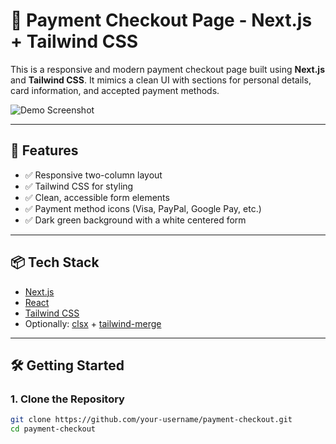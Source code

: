# 🧾 Payment Checkout Page - Next.js + Tailwind CSS

This is a responsive and modern payment checkout page built using **Next.js** and **Tailwind CSS**. It mimics a clean UI with sections for personal details, card information, and accepted payment methods.

![Demo Screenshot](./screenshot.png) <!-- Replace with your screenshot path -->

---

## 🚀 Features

- ✅ Responsive two-column layout
- ✅ Tailwind CSS for styling
- ✅ Clean, accessible form elements
- ✅ Payment method icons (Visa, PayPal, Google Pay, etc.)
- ✅ Dark green background with a white centered form

---

## 📦 Tech Stack

- [Next.js](https://nextjs.org/)
- [React](https://reactjs.org/)
- [Tailwind CSS](https://tailwindcss.com/)
- Optionally: [clsx](https://www.npmjs.com/package/clsx) + [tailwind-merge](https://www.npmjs.com/package/tailwind-merge)

---

## 🛠️ Getting Started

### 1. Clone the Repository

```bash
git clone https://github.com/your-username/payment-checkout.git
cd payment-checkout
